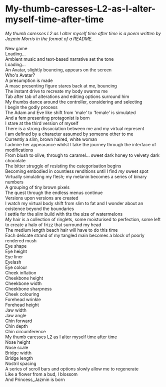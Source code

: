 # My-thumb-caresses-L2-as-I-alter-myself-time-after-time
*My thumb caresses L2 as I alter myself time after time is a poem written by Jazmin Morris in the format of a README.*<br>

New game <br>
Loading…<br>
Ambient music and text-based narrative set the tone<br>
Loading...<br>
An Avatar, slightly bouncing, appears on the screen<br>
Who's Avatar?<br>
A presumption is made<br>
A masc presenting figure stares back at me, bouncing<br>
The instant drive to recreate my body swarms me<br>
Tab after tab of alterations and editing options surround him<br>
My thumbs dance around the controller, considering and selecting<br>
I begin the godly process<br>
The Adam and Eve like shift from 'male' to 'female' is simulated<br>
And a fem presenting protagonist is born<br>
I stare at the third version of myself<br>
There is a strong dissociation between me and my virtual represent<br>
I am defined by a character assumed by someone other to me<br>
Currently a slim, brown haired, white woman<br>
I admire her appearance whilst I take the journey through the interface of modifications<br>
From blush to olive, through to caramel... sweet dark honey to velvety dark chocolate<br>
The bitter struggle of resisting the categorisation begins<br>
Becoming embodied in countless renditions until I find *my* sweet spot<br>
Virtually simulating my flesh; my melanin becomes a series of binary numbers<br>
A grouping of tiny brown pixels<br>
The quest through the endless menus continue<br>
Versions upon versions are created<br>
I watch my virtual body shift from slim to fat and I wonder about an existence beyond the boundaries<br>
I settle for the slim build with tits the size of watermelons<br>
*My* hair is a collection of ringlets, some moisturised to perfection, some left to
create a halo of frizz that surround my head<br>
The medium length beach hair will have to do this time<br>
Each delicate strand of my tangled main becomes a block of poorly rendered
mush<br>
Eye shape<br>
Eye height<br>
Eye liner<br>
Eyelash<br>
Eye colour<br>
Cheek inflation<br>
Cheekbone height<br>
Cheekbone width<br>
Cheekbone sharpness<br>
Cheek colouring<br>
Forehead wrinkle<br>
Forehead height<br>
Jaw width<br>
Jaw angle<br>
Chin forward<br>
Chin depth<br>
Chin circumference<br>
My thumb caresses L2 as I alter myself time after time<br>
Nose height<br>
Nose scale<br>
Bridge width<br>
Bridge length<br>
Nostril spacing<br>
A series of scroll bars and options slowly allow me to regenerate<br>
Like a flower from a bud, I blossom<br>
And Princess_Jazmin is born<br>
